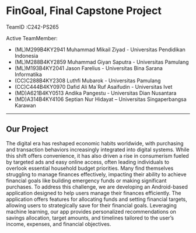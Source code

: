 <h1>FinGoal, Final Capstone Project</h1>

TeamID :C242-PS265
 
 Active TeamMember: 
 <ul>
    <li>(ML)M299B4KY2941 Muhammad Mikail Ziyad - Universitas Pendidikan Indonesia</li>
    <li>(ML)M288B4KY2859 Muhammad Giyan Saputra - Universitas Pamulang</li>
    <li>(ML)M193B4KY2041 Jason Farelius - Universitas Bina Sarana Informatika</li>
    <li>(CC)C288B4KY2308 Luthfi Mubarok - Universitas Pamulang</li>
    <li>(CC)C444B4KY0970 Dafid Ali Ma`Ruf Asaifudin - Universitas Ivet</li>
    <li>(MD)A621B4KY0513 Andika Pangestu - Universitas Dian Nusantara</li>
    <li>(MD)A314B4KY4106 Septian Nur Hidayat – Universitas Singaperbangsa Karawan</li>
 </ul>
 
<hr>
<h2>Our Project</h2>
The digital era has reshaped economic habits worldwide, with purchasing and transaction behaviors increasingly integrated into digital systems. While this shift offers convenience, it has also driven a rise in consumerism fueled by targeted ads and easy online access, often leading individuals to overlook essential household budget priorities. Many find themselves struggling to manage finances effectively, impacting their ability to achieve financial goals like building emergency funds or making significant purchases.
To address this challenge, we are developing an Android-based application designed to help users manage their finances efficiently. The application offers features for allocating funds and setting financial targets, allowing users to strategically save for their financial goals. Leveraging machine learning, our app provides personalized recommendations on savings allocation, target amounts, and timelines tailored to the user’s income, expenses, and financial objectives.
